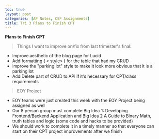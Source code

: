```yaml
---
toc: true
layout: post 
categories: [AP Notes, CSP Assignments]
title: Tri 3 Plans to Finish CPT
---
```


**Plans to Finish CPT**

> Things I want to improve on/fix from last trimester's final:
- Improve aesthetic of the blog page for Lucid
- Add formatting ( < style> ) for the table that had my CRUD
- Improve the "parking lot" style to make it look more obvious that it is a parking lot
- Add Delete part of CRUD to API if it's necessary for CPT/class requirements

> EOY Project
- EOY teams were just created this week with the EOY Project being assigned as well
- Our 8 person group must complete Big Idea 1: Developing Frontend/Backend Application and Big Idea 2 A Guide to Binary Math, truth tables and logic (some code and hacks to be provided)
- We should work to complete it in a timely manner so that everyone can start on their CPT project improvements after we finish